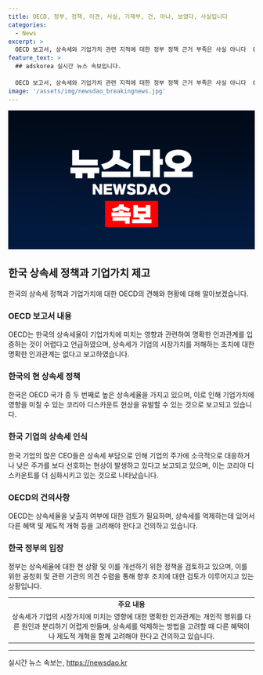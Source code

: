 ```yaml
---
title: OECD, 정부, 정책, 이견, 사실, 기재부, 건, 아냐, 보였다, 사실입니다
categories:
  - News
excerpt: >
  OECD 보고서, 상속세와 기업가치 관련 지적에 대한 정부 정책 근거 부족은 사실 아니다  OECD가 발표한 2024 한국경제보고서에 따르면 상속세가 코리아 디스카운트의 원인이지만, 그 인과관계는 명확하지 않다. 상속세가 기업의 가치를 저해하는 것은 가능하지만 명확한 인과관계는 없다고 언급했다. 이에 대한 명확한 증거를 찾는 것은 어렵고, 다른 요인과의 구분도 어렵다. 이러한 문제는 추가적인 연구가 필요하며 세율을 낮추는 것은 세금의 이점과 대안적 개혁과 함께 고려되어야 한다. [출처: 정책브리핑 www.korea.kr]
feature_text: >
  ## adskorea 실시간 뉴스 속보입니다.

  OECD 보고서, 상속세와 기업가치 관련 지적에 대한 정부 정책 근거 부족은 사실 아니다  OECD가 발표한 2024 한국경제보고서에 따르면 상속세가 코리아 디스카운트의 원인이지만, 그 인과관계는 명확하지 않다. 상속세가 기업의 가치를 저해하는 것은 가능하지만 명확한 인과관계는 없다고 언급했다. 이에 대한 명확한 증거를 찾는 것은 어렵고, 다른 요인과의 구분도 어렵다. 이러한 문제는 추가적인 연구가 필요하며 세율을 낮추는 것은 세금의 이점과 대안적 개혁과 함께 고려되어야 한다. [출처: 정책브리핑 www.korea.kr]
image: '/assets/img/newsdao_breakingnews.jpg'
---
```


<p><img src="/assets/img/newsdao_breakingnews.jpg" alt="adskorea 속보" /></p>

<h2 data-ke-size="size26">한국 상속세 정책과 기업가치 제고</h2>

<p>한국의 상속세 정책과 기업가치에 대한 OECD의 견해와 현황에 대해 알아보겠습니다.</p>

<h3 data-ke-size="size24">OECD 보고서 내용</h3>

<p data-ke-size="size16">OECD는 한국의 상속세율이 기업가치에 미치는 영향과 관련하여 명확한 인과관계를 입증하는 것이 어렵다고 언급하였으며, 상속세가 기업의 시장가치를 저해하는 조치에 대한 명확한 인과관계는 없다고 보고하였습니다.</p>

<h3 data-ke-size="size24">한국의 현 상속세 정책</h3>

<p data-ke-size="size16">한국은 OECD 국가 중 두 번째로 높은 상속세율을 가지고 있으며, 이로 인해 기업가치에 영향을 미칠 수 있는 코리아 디스카운트 현상을 유발할 수 있는 것으로 보고되고 있습니다.</p>

<h3 data-ke-size="size24">한국 기업의 상속세 인식</h3>

<p data-ke-size="size16">한국 기업의 많은 CEO들은 상속세 부담으로 인해 기업의 주가에 소극적으로 대응하거나 낮은 주가를 보다 선호하는 현상이 발생하고 있다고 보고되고 있으며, 이는 코리아 디스카운트를 더 심화시키고 있는 것으로 나타났습니다.</p>

<h3 data-ke-size="size24">OECD의 건의사항</h3>

<p data-ke-size="size16">OECD는 상속세율을 낮출지 여부에 대한 검토가 필요하며, 상속세를 억제하는데 있어서 다른 혜택 및 제도적 개혁 등을 고려해야 한다고 건의하고 있습니다.</p>

<h3 data-ke-size="size24">한국 정부의 입장</h3>

<p data-ke-size="size16">정부는 상속세율에 대한 현 상황 및 이를 개선하기 위한 정책을 검토하고 있으며, 이를 위한 공청회 및 관련 기관의 의견 수렴을 통해 향후 조치에 대한 검토가 이루어지고 있는 상황입니다.</p>

<table>
    <tr>
        <td style="text-align: center; height: 17px;"><b>주요 내용</b></td>
    </tr>
    <tr>
        <td style="text-align: center; height: 17px;">상속세가 기업의 시장가치에 미치는 영향에 대한 명확한 인과관계는 개인적 행위를 다른 원인과 분리하기 어렵게 만들며, 상속세를 억제하는 방법을 고려할 때 다른 혜택이나 제도적 개혁을 함께 고려해야 한다고 건의하고 있습니다.</td>
    </tr>
</table>

<hr data-ke-size="size24">
실시간 뉴스 속보는, <a href="https://newsdao.kr" rel="dofollow">https://newsdao.kr</a>


